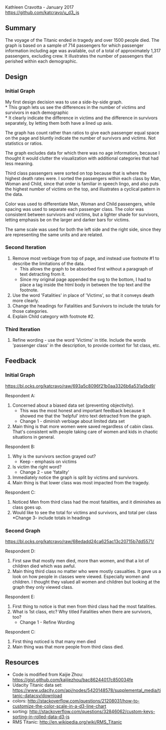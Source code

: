 Kathleen Cravotta - January 2017  
https://github.com/katcravo/u_d3_js

## Summary 
The voyage of the Titanic ended in tragedy and over 1500 people died. The graph is based on a sample of 714 passengers for which passenger information including
age was available, out of a total of approximately 1,317 passengers, excluding crew. It illustrates the number of passengers that perished within each demographic.

## Design

### Initial Graph
My first design decision was to use a side-by-side graph.  
    * This graph lets us see the differences in the number of victims and survivors in each demographic  
    * It clearly indicate the difference in victims and the difference in survivors separately, by letting them both have a lined up axis.
	
The graph has count rather than ratios to give each passenger equal space on the page and bluntly indicate the number of survivors and victims.  Not statistics or ratios.

The graph excludes data for which there was no age information, because I thought it would clutter the visualization with additional categories that had less meaning.

Third class passengers were sorted on top because that is where the highest death rates were.  I sorted the passengers within each class by Man, Woman and Child, since that order is familiar in speech lingo, and also puts the highest number of victims on the top, and illustrates a cyclical pattern in the data.  

Color was used to differentiate Man, Woman and Child passengers, while spacing was used to separate each passenger class.  The color was consistent between survivors and victims, but a lighter shade for survivors, letting emphasis be on the larger and darker bars for victims.

The same scale was used for both the left side and the right side, since they are representing the same units and are related.


### Second Iteration
1. Remove most verbiage from top of page, and instead use footnote #1 to describe the limitations of the data.  
    * This allows the graph to be absorbed first without a paragraph of text detracting from it.  
    * Since my original page appended the svg to the bottom, I had to place a tag inside the html body in between the top text and the footnote.
2. Use the word 'Fatalities' in place of 'Victims', so that it conveys death more clearly.
3. Change the headings for Fatalities and Survivors to include the totals for those categories.
4. Explain Child category with footnote #2.


### Third Iteration
1. Refine wording - use the word 'Victims' in title.  Include the words 'passenger class' in the description, to provide context for 1st class, etc.


## Feedback
### Initial Graph
https://bl.ocks.org/katcravo/raw/693a5c8096f21b0aa3326b6a531a5bd9/

Respondent A:  
1. Concerned about a biased data set (preventing objectivity).  
    * This was the most honest and important feedback because it showed me that the 'helpful' intro text detracted from the graph.  
    * Change 1 - diminish verbiage about limited data set  
2. Main thing is that more women were saved regardless of cabin class. That's consistent with people taking care of women and kids in chaotic situations in general.  

Respondent B:  
1. Why is the survivors section grayed out?  
    * Keep - emphasis on victims  
2. Is victim the right word?  
    * Change 2 - use 'fatality'  
3. Immediately notice the graph is split by victims and survivors.  
4. Main thing is that lower class was most impacted from the tragedy.  

Respondent C:  
1. Noticed Men from third class had the most fatalities, and it diminishes as class goes up.  
2. Would like to see the total for victims and survivors, and total per class  
    *Change 3- include totals in headings  

### Second Graph
https://bl.ocks.org/katcravo/raw/68edadd24ca625ac13c20715b7dd5571/  

Respondent D:  
1. First saw that mostly men died, more than women, and that a lot of children died which was awful.  
2. Main thing third class no matter who were mostly casualties.  It gave us a look on how people in classes were viewed.  Especially women and children.  I thought they valued all women and children but looking at the graph they only viewed class.  

Respondent E:  
1. First thing to notice is that men from third class had the most fatalities.  
2. What is 1st class, etc?  Why titled Fatalities when there are survivors, too?  
    * Change 1 - Refine Wording  
   
Respondent C:  
1. First thing noticed is that many men died  
2. Main thing was that more people from third class died.  


## Resources 
* Code is modified from Kaijie Zhou: https://gist.github.com/kaijiezhou/bac86244017c850034fe
* Udacity Titanic data set: https://www.udacity.com/api/nodes/5420148578/supplemental_media/titanic-datacsv/download
* colors: http://stackoverflow.com/questions/21208031/how-to-customize-the-color-scale-in-a-d3-line-chart
* sorting: http://stackoverflow.com/questions/32846062/custom-keys-sorting-in-rolled-data-d3-js
* RMS Titanic: http://en.wikipedia.org/wiki/RMS_Titanic